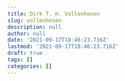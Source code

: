 ```yaml
---
title: Dirk T. H. Vollenhoven
slug: vollenhoven
description: null
author: null
date: '2021-09-17T18:46:23.716Z'
lastmod: '2021-09-17T18:46:23.716Z'
draft: true
tags: []
categories: []
---
```


